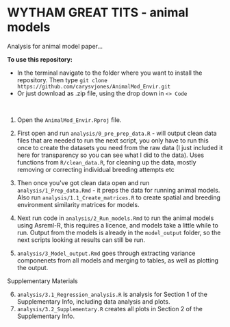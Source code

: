 
<b>WYTHAM GREAT TITS - animal models</b>
==============================

Analysis for animal model paper...

<b>To use this repository:</b>
- In the terminal navigate to the folder where you want to install the repository. Then type `git clone https://github.com/carysvjones/AnimalMod_Envir.git`
- Or just download as .zip file, using the drop down in `<> Code`

<br>

1. Open the `AnimalMod_Envir.Rproj` file.
   
2. First open and run `analysis/0_pre_prep_data.R` - will output clean data files that are needed to run the next script,
you only have to run this once to create the datasets you need from the raw data (I just included it here for transparency so you can see what I did to the data).
Uses functions from `R/clean_data.R`, for cleaning up the data, mostly removing or correcting individual breeding attempts etc

3. Then once you've got clean data open and run `analysis/1_Prep_data.Rmd` - it preps the data for running animal models. Also run `analysis/1.1_Create_matrices.R` to create spatial and breeding environment similarity matrices for models.

4. Next run code in `analysis/2_Run_models.Rmd` to run the animal models using Asreml-R, this requires a licence, and models take a little while to run. Output from the models is already in the `model_output` folder, so the next scripts looking at results can still be run.

5. `analysis/3_Model_output.Rmd` goes through extracting variance componenets from all models and merging to tables, as well as plotting the output.

Supplementary Materials 

6. `analysis/3.1_Regression_analysis.R` is analysis for Section 1 of the Supplementary Info, including data analysis and plots.
7. `analysis/3.2_Supplementary.R` creates all plots in Section 2 of the Supplementary Info.
